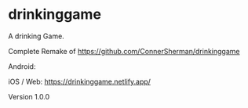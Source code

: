 # drinkinggame

A drinking Game.

Complete Remake of https://github.com/ConnerSherman/drinkinggame

Android:

iOS / Web: https://drinkinggame.netlify.app/

Version 1.0.0

